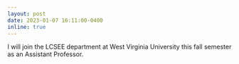 ```yaml
---
layout: post
date: 2023-01-07 16:11:00-0400
inline: true
---
```

I will join the LCSEE department at West Virginia University this fall semester as an Assistant Professor.
